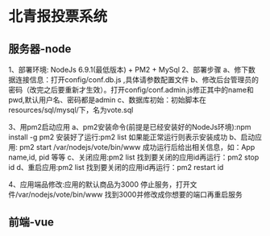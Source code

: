 # 北青报投票系统

## 服务器-node

1、部署环境: NodeJs 6.9.1(最低版本) + PM2 + MySql 
2、部署步骤
  a、修下数据连接信息：打开config/conf.db.js ,具体请参数配置文件
  b、修改后台管理员的密码（改完之后要重新才生效）。打开config/conf.admin.js修正其中的name和pwd,默认用户名、密码都是admin
  c、数据库初始：初始脚本在 resources/sql/mysql/下，名为vote.sql
  
3、用pm2启动应用
  a、pm2安装命令(前提是已经安装好的NodeJs环境):npm install -g pm2
  安装好了运行:pm2 list 如果能正常运行则表示安装成功
  b、启动应用: pm2 start /var/nodejs/vote/bin/www
 成功运行后给出相关信息，如：App name,id, pid 等等
  c、关闭应用:pm2 list 找到要关闭的应用id再运行：pm2 stop id
  d、重启应用:pm2 list 找到要关闭的应用id再运行：pm2 restart id
  
4、应用端品修改:应用的默认商品为3000
  停止服务，打开文件/var/nodejs/vote/bin/www 找到3000并修改成你想要的端口再重启服务

## 前端-vue
